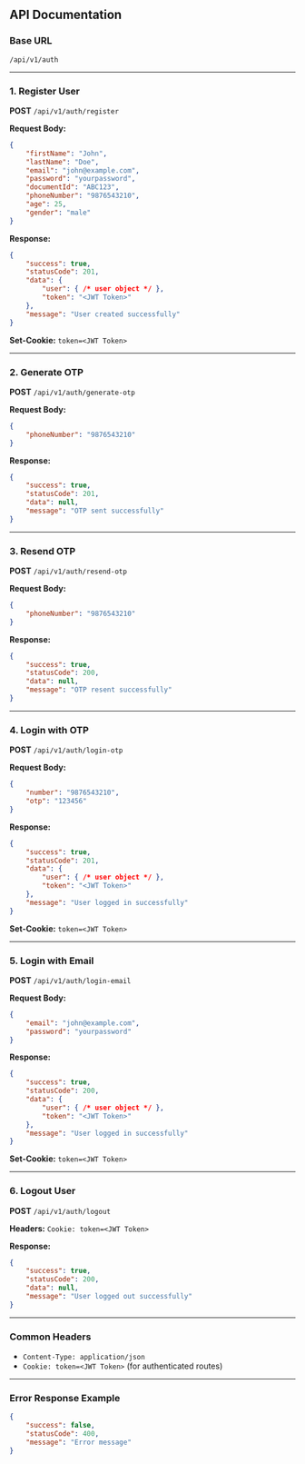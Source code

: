 ## API Documentation

### Base URL

`/api/v1/auth`

---

### 1. Register User
**POST** `/api/v1/auth/register`

**Request Body:**
```json
{
	"firstName": "John",
	"lastName": "Doe",
	"email": "john@example.com",
	"password": "yourpassword",
	"documentId": "ABC123",
	"phoneNumber": "9876543210",
	"age": 25,
	"gender": "male"
}
```
**Response:**
```json
{
	"success": true,
	"statusCode": 201,
	"data": {
		"user": { /* user object */ },
		"token": "<JWT Token>"
	},
	"message": "User created successfully"
}
```
**Set-Cookie:** `token=<JWT Token>`

---

### 2. Generate OTP
**POST** `/api/v1/auth/generate-otp`

**Request Body:**
```json
{
	"phoneNumber": "9876543210"
}
```
**Response:**
```json
{
	"success": true,
	"statusCode": 201,
	"data": null,
	"message": "OTP sent successfully"
}
```

---

### 3. Resend OTP
**POST** `/api/v1/auth/resend-otp`

**Request Body:**
```json
{
	"phoneNumber": "9876543210"
}
```
**Response:**
```json
{
	"success": true,
	"statusCode": 200,
	"data": null,
	"message": "OTP resent successfully"
}
```

---

### 4. Login with OTP
**POST** `/api/v1/auth/login-otp`

**Request Body:**
```json
{
	"number": "9876543210",
	"otp": "123456"
}
```
**Response:**
```json
{
	"success": true,
	"statusCode": 201,
	"data": {
		"user": { /* user object */ },
		"token": "<JWT Token>"
	},
	"message": "User logged in successfully"
}
```
**Set-Cookie:** `token=<JWT Token>`

---

### 5. Login with Email
**POST** `/api/v1/auth/login-email`

**Request Body:**
```json
{
	"email": "john@example.com",
	"password": "yourpassword"
}
```
**Response:**
```json
{
	"success": true,
	"statusCode": 200,
	"data": {
		"user": { /* user object */ },
		"token": "<JWT Token>"
	},
	"message": "User logged in successfully"
}
```
**Set-Cookie:** `token=<JWT Token>`

---

### 6. Logout User
**POST** `/api/v1/auth/logout`

**Headers:**
`Cookie: token=<JWT Token>`

**Response:**
```json
{
	"success": true,
	"statusCode": 200,
	"data": null,
	"message": "User logged out successfully"
}
```

---

### Common Headers
- `Content-Type: application/json`
- `Cookie: token=<JWT Token>` (for authenticated routes)

---

### Error Response Example
```json
{
	"success": false,
	"statusCode": 400,
	"message": "Error message"
}
```
